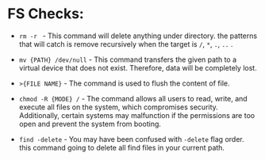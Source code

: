 # FS Checks:

* `rm -r ` - This command will delete anything under directory. the patterns that will catch is remove recursively when the target is `/`, `*`, `.`, `..` .

* `mv {PATH} /dev/null` - This command transfers the given path to a virtual device that does not exist. Therefore, data will be completely lost.

* `>{FILE NAME}` - The command is used to flush the content of file.

* `chmod -R {MODE} /` - The command allows all users to read, write, and execute all files on the system, which compromises security. Additionally, certain systems may malfunction if the permissions are too open and prevent the system from booting.

* `find -delete` - You may have been confused with `-delete` flag order. this command going to delete all find files in your current path.
